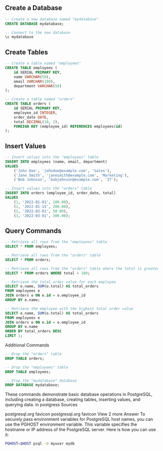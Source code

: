 ## Create a Database
```sql
-- Create a new database named "mydatabase"
CREATE DATABASE mydatabase;

-- Connect to the new database
\c mydatabase
```
## Create Tables
```sql
-- Create a table named "employees"
CREATE TABLE employees (
    id SERIAL PRIMARY KEY,
    name VARCHAR(50),
    email VARCHAR(100),
    department VARCHAR(50)
);

-- Create a table named "orders"
CREATE TABLE orders (
    id SERIAL PRIMARY KEY,
    employee_id INTEGER,
    order_date DATE,
    total DECIMAL(10, 2),
    FOREIGN KEY (employee_id) REFERENCES employees(id)
);
```

## Insert Values
```sql
-- Insert values into the "employees" table
INSERT INTO employees (name, email, department)
VALUES
    ('John Doe', 'johndoe@example.com', 'Sales'),
    ('Jane Smith', 'janesmith@example.com', 'Marketing'),
    ('Bob Johnson', 'bobjohnson@example.com', 'IT');

-- Insert values into the "orders" table
INSERT INTO orders (employee_id, order_date, total)
VALUES
    (1, '2022-01-01', 100.00),
    (1, '2022-01-15', 200.00),
    (2, '2022-02-01', 50.00),
    (3, '2022-03-01', 300.00);
```
## Query Commands
```sql
-- Retrieve all rows from the "employees" table
SELECT * FROM employees;

-- Retrieve all rows from the "orders" table
SELECT * FROM orders;

-- Retrieve all rows from the "orders" table where the total is greater than 100
SELECT * FROM orders WHERE total > 100;

-- Retrieve the total order value for each employee
SELECT e.name, SUM(o.total) AS total_orders
FROM employees e
JOIN orders o ON e.id = o.employee_id
GROUP BY e.name;

-- Retrieve the employee with the highest total order value
SELECT e.name, SUM(o.total) AS total_orders
FROM employees e
JOIN orders o ON e.id = o.employee_id
GROUP BY e.name
ORDER BY total_orders DESC
LIMIT 1;
```
Additional Commands
```sql
-- Drop the "orders" table
DROP TABLE orders;

-- Drop the "employees" table
DROP TABLE employees;

-- Drop the "mydatabase" database
DROP DATABASE mydatabase;
```

These commands demonstrate basic database operations in PostgreSQL, including creating a database, creating tables, inserting values, and querying data.
in postgress
Sources



postgresql.org favicon
postgresql.org favicon
View 2 more
Answer
To securely pass environment variables for PostgreSQL host names, you can use the PGHOST environment variable. This variable specifies the hostname or IP address of the PostgreSQL server. Here is how you can use it:
```bash
PGHOST=$HOST psql -U myuser mydb
```
